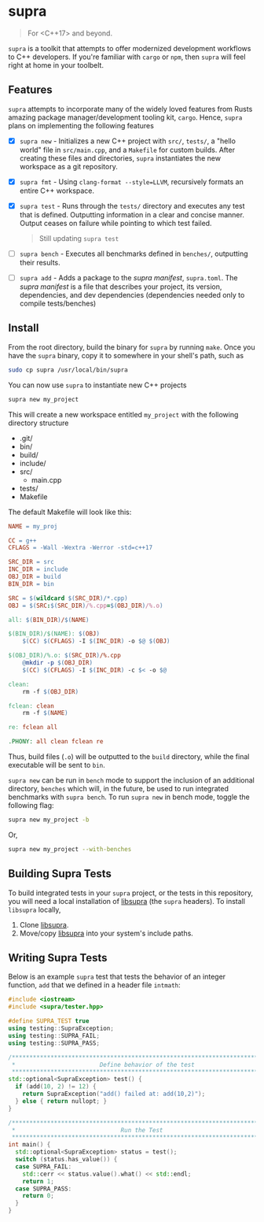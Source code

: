 # supra
> For <C++17> and beyond.

`supra` is a toolkit that attempts to offer modernized development workflows to C++ developers. If you're familiar with `cargo` or `npm`, then `supra` will feel right at home in your toolbelt.

## Features

`supra` attempts to incorporate many of the widely loved features from Rusts amazing package manager/development tooling kit, `cargo`. Hence, `supra` plans on implementing the following features

- [x] `supra new` - Initializes a new C++ project with `src/`, `tests/`, a "hello world" file in `src/main.cpp`, and a `Makefile` for custom builds. After creating these files and directories, `supra` instantiates the new workspace as a git repository.
- [x] `supra fmt` - Using `clang-format --style=LLVM`, recursively formats an entire C++ workspace.
- [x] `supra test` - Runs through the `tests/` directory and executes any test that is defined. Outputting information in a clear and concise manner. Output ceases on failure while pointing to which test failed.

  > Still updating `supra test`

- [ ] `supra bench` - Executes all benchmarks defined in `benches/`, outputting their results.
- [ ] `supra add` - Adds a package to the _supra manifest_, `supra.toml`. The _supra manifest_ is a file that describes your project, its version, dependencies, and dev dependencies (dependencies needed only to compile tests/benches)

## Install

From the root directory, build the binary for `supra` by running `make`. Once you have the `supra` binary, copy it to somewhere in your shell's path, such as

```sh
sudo cp supra /usr/local/bin/supra
```

You can now use `supra` to instantiate new C++ projects

```sh
supra new my_project
```

This will create a new workspace entitled `my_project` with the following directory structure

- .git/
- bin/
- build/
- include/
- src/
  - main.cpp
- tests/
- Makefile

The default Makefile will look like this:

```Makefile
NAME = my_proj

CC = g++
CFLAGS = -Wall -Wextra -Werror -std=c++17

SRC_DIR = src
INC_DIR = include
OBJ_DIR = build
BIN_DIR = bin

SRC = $(wildcard $(SRC_DIR)/*.cpp)
OBJ = $(SRC:$(SRC_DIR)/%.cpp=$(OBJ_DIR)/%.o)

all: $(BIN_DIR)/$(NAME)

$(BIN_DIR)/$(NAME): $(OBJ)
	$(CC) $(CFLAGS) -I $(INC_DIR) -o $@ $(OBJ)

$(OBJ_DIR)/%.o: $(SRC_DIR)/%.cpp
	@mkdir -p $(OBJ_DIR)
	$(CC) $(CFLAGS) -I $(INC_DIR) -c $< -o $@

clean:
	rm -f $(OBJ_DIR)

fclean: clean
	rm -f $(NAME)

re: fclean all

.PHONY: all clean fclean re

```

Thus, build files (`.o`) will be outputted to the `build` directory, while the final executable will be sent to `bin`.

`supra new` can be run in `bench` mode to support the inclusion of an additional directory, `benches` which will, in the future, be used to run integrated benchmarks with `supra bench`. To run `supra new` in bench mode, toggle the following flag:

```sh
supra new my_project -b
```

Or,

```sh
supra new my_project --with-benches
```

## Building Supra Tests

To build integrated tests in your `supra` project, or the tests in this repository, you will need a local installation of [libsupra](https://github.com/phasewalk1/libsupra) (the `supra` headers). To install `libsupra` locally,

1. Clone [libsupra](https://github.com/phasewalk1/libsupra).
2. Move/copy [libsupra](https://github.com/phasewalk1/libsupra) into your system's include paths.

## Writing Supra Tests

Below is an example `supra` test that tests the behavior of an integer function, `add` that we defined in a header file `intmath`:

```C++
#include <iostream>
#include <supra/tester.hpp>

#define SUPRA_TEST true
using testing::SupraException;
using testing::SUPRA_FAIL;
using testing::SUPRA_PASS;

/******************************************************************************
 *                        Define behavior of the test                         *
 ******************************************************************************/
std::optional<SupraException> test() {
  if (add(10, 2) != 12) {
    return SupraException("add() failed at: add(10,2)");
  } else { return nullopt; }
}

/******************************************************************************
 *                              Run the Test                                  *
 ******************************************************************************/
int main() {
  std::optional<SupraException> status = test();
  switch (status.has_value()) {
  case SUPRA_FAIL:
    std::cerr << status.value().what() << std::endl;
    return 1;
  case SUPRA_PASS:
    return 0;
  }
}
```
